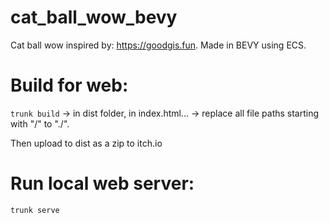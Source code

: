 # cat_ball_wow_bevy

Cat ball wow inspired by: https://goodgis.fun. Made in BEVY using ECS.

# Build for web:

`trunk build` -> in dist folder, in index.html... -> replace all file paths starting with "/" to "./".

Then upload to dist as a zip to itch.io

# Run local web server:

`trunk serve`
